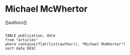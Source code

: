 # Michael McWhertor

[[authors]]

```dataview

TABLE publication, date
from "articles"
where contains(flat(list(author)), "Michael McWhertor")
sort date DESC

```